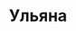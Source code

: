 ---
title: "Ульяна"
description: "Я обожаю вечерние романтические вечера, ужины при свечах и классическую музыку. Познакомлюсь с мужчиной для приятного времяпровождения."
Price: "От 1000$"
height: "165"
weight: "52"
age: "25"
folder: yliana
mainImage: yliana.webp
bustSize: "2"
hairColor: "brunet"
visa: "japan"
images:
  - 2.webp
  - 3.webp
---